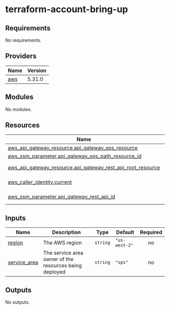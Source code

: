 # terraform-account-bring-up

<!-- BEGINNING OF PRE-COMMIT-TERRAFORM DOCS HOOK -->
## Requirements

No requirements.

## Providers

| Name | Version |
|------|---------|
| <a name="provider_aws"></a> [aws](#provider\_aws) | 5.31.0 |

## Modules

No modules.

## Resources

| Name | Type |
|------|------|
| [aws_api_gateway_resource.api_gateway_sps_resource](https://registry.terraform.io/providers/hashicorp/aws/latest/docs/resources/api_gateway_resource) | resource |
| [aws_ssm_parameter.api_gateway_sps_path_resource_id](https://registry.terraform.io/providers/hashicorp/aws/latest/docs/resources/ssm_parameter) | resource |
| [aws_api_gateway_resource.api_gateway_rest_api_root_resource](https://registry.terraform.io/providers/hashicorp/aws/latest/docs/data-sources/api_gateway_resource) | data source |
| [aws_caller_identity.current](https://registry.terraform.io/providers/hashicorp/aws/latest/docs/data-sources/caller_identity) | data source |
| [aws_ssm_parameter.api_gateway_rest_api_id](https://registry.terraform.io/providers/hashicorp/aws/latest/docs/data-sources/ssm_parameter) | data source |

## Inputs

| Name | Description | Type | Default | Required |
|------|-------------|------|---------|:--------:|
| <a name="input_region"></a> [region](#input\_region) | The AWS region | `string` | `"us-west-2"` | no |
| <a name="input_service_area"></a> [service\_area](#input\_service\_area) | The service area owner of the resources being deployed | `string` | `"sps"` | no |

## Outputs

No outputs.
<!-- END OF PRE-COMMIT-TERRAFORM DOCS HOOK -->
